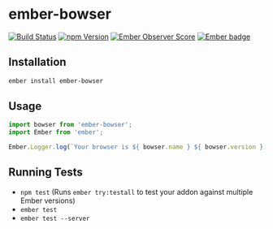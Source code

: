 # ember-bowser

[![Build Status](https://travis-ci.org/akatov/ember-bowser.svg?branch=master)](https://travis-ci.org/akatov/ember-bowser)
[![npm Version](https://img.shields.io/npm/v/ember-cli-strophe-shim.svg?style=flat-square)](https://www.npmjs.org/package/ember-bowser)
[![Ember Observer Score](http://emberobserver.com/badges/ember-cli-strophe-shim.svg)](http://emberobserver.com/addons/ember-bowser)
[![Ember badge](http://embadge.io/v1/badge.svg?start=1.0.0)](http://embadge.io/)

## Installation

```bash
ember install ember-bowser
```

## Usage

```js
import bowser from 'ember-bowser';
import Ember from 'ember';

Ember.Logger.log(`Your browser is ${ bowser.name } ${ bowser.version });
```

## Running Tests

* `npm test` (Runs `ember try:testall` to test your addon against multiple Ember versions)
* `ember test`
* `ember test --server`

